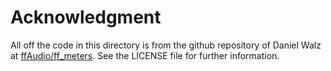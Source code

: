 # Acknowledgment

All off the code in this directory is from the github repository of Daniel Walz
at [ffAudio/ff_meters](https://github.com/ffAudio/ff_meters). 
See the LICENSE file for further information.
